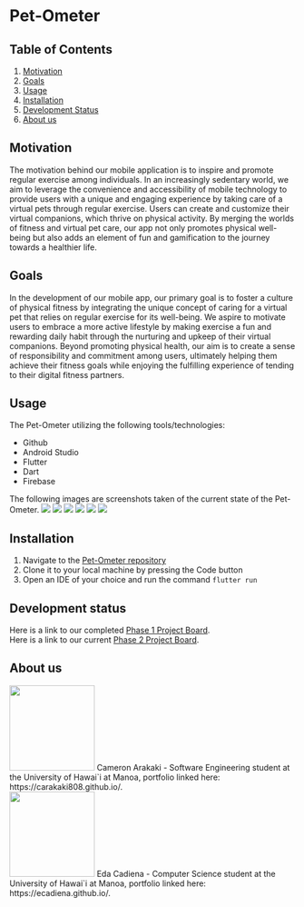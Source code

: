 # Pet-Ometer

## Table of Contents
1. [Motivation](#motivation)
2. [Goals](#goals)
3. [Usage](#usage)
4. [Installation](#installation)
5. [Development Status](#development-status)
6. [About us](#about-us)

## Motivation

The motivation behind our mobile application is to inspire and promote regular exercise among individuals. In an increasingly sedentary world, we aim to leverage the convenience and accessibility of mobile technology to provide users with a unique and engaging experience by taking care of a virtual pets through regular exercise. Users can create and customize their virtual companions, which thrive on physical activity. By merging the worlds of fitness and virtual pet care, our app not only promotes physical well-being but also adds an element of fun and gamification to the journey towards a healthier life.

## Goals
In the development of our mobile app, our primary goal is to foster a culture of physical fitness by integrating the unique concept of caring for a virtual pet that relies on regular exercise for its well-being. We aspire to motivate users to embrace a more active lifestyle by making exercise a fun and rewarding daily habit through the nurturing and upkeep of their virtual companions. Beyond promoting physical health, our aim is to create a sense of responsibility and commitment among users, ultimately helping them achieve their fitness goals while enjoying the fulfilling experience of tending to their digital fitness partners.

## Usage
The Pet-Ometer utilizing the following tools/technologies:
- Github
- Android Studio
- Flutter
- Dart
- Firebase

The following images are screenshots taken of the current state of the Pet-Ometer.
<img class="ui large image" src="images/phase1/phase_1_login.png">
<img class="ui large image" src="images/phase1/phase_1_creation.png">
<img class="ui large image" src="images/phase1/phase_1_home.png">
<img class="ui large image" src="images/phase1/phase_1_history.png">
<img class="ui large image" src="images/phase1/phase_1_leaderboard.png">
<img class="ui large image" src="images/phase1/phase_1_challenges.png">

## Installation
1. Navigate to the [Pet-Ometer repository](https://github.com/Pet-Ometer/App)
2. Clone it to your local machine by pressing the Code button
3. Open an IDE of your choice and run the command ```flutter run```

## Development status 
Here is a link to our completed [Phase 1 Project Board](https://github.com/Pet-Ometer/app/projects?query=is%3Aopen).
<br>
Here is a link to our current [Phase 2 Project Board](https://github.com/orgs/Pet-Ometer/projects/2).

## About us
<img class="ui small image" src="images/phase1/cameron_arakaki.png" width='150' height='150'>
Cameron Arakaki - Software Engineering student at the University of Hawai`i at Manoa, portfolio linked here: https://carakaki808.github.io/.

<br>

<img class="ui small image" src="images/phase1/eda_cadiena.jfif" width='150' height='150'>
Eda Cadiena - Computer Science student at the University of Hawai`i at Manoa, portfolio linked here: https://ecadiena.github.io/.
